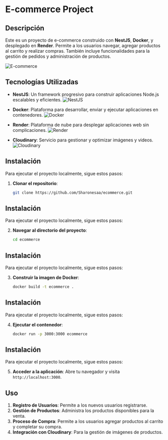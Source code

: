# E-commerce Project

## Descripción
Este es un proyecto de e-commerce construido con **NestJS**, **Docker**, y desplegado en **Render**. Permite a los usuarios navegar, agregar productos al carrito y realizar compras. También incluye funcionalidades para la gestión de pedidos y administración de productos.

![E-commerce]([https://via.placeholder.com/800x400?text=E-commerce+Project](https://www.esic.edu/sites/default/files/rethink/ba73d6a3-ecommerce.jpg))

## Tecnologías Utilizadas

- **NestJS**: Un framework progresivo para construir aplicaciones Node.js escalables y eficientes.
  ![NestJS](https://nestjs.com/img/logo.svg)

- **Docker**: Plataforma para desarrollar, enviar y ejecutar aplicaciones en contenedores.
  ![Docker](https://www.docker.com/sites/default/files/d8/2019-07/vertical-logo-monochromatic.svg)

- **Render**: Plataforma de nube para desplegar aplicaciones web sin complicaciones.
  ![Render](https://render.com/static/branding/logo.svg)

- **Cloudinary**: Servicio para gestionar y optimizar imágenes y videos.
  ![Cloudinary](https://res.cloudinary.com/cloudinary-marketing/image/upload/v1621510735/Cloudinary_Logo_Horizontal_2019_White_BG.svg)

## Instalación

Para ejecutar el proyecto localmente, sigue estos pasos:

1. **Clonar el repositorio**:
   ```bash
   git clone https://github.com/Sharonesaa/ecommerce.git
## Instalación

Para ejecutar el proyecto localmente, sigue estos pasos:

2. **Navegar al directorio del proyecto**:
   ```bash
   cd ecommerce
## Instalación

Para ejecutar el proyecto localmente, sigue estos pasos:

3. **Construir la imagen de Docker**:
   ```bash
   docker build -t ecommerce .
## Instalación

Para ejecutar el proyecto localmente, sigue estos pasos:

4. **Ejecutar el contenedor**:
   ```bash
   docker run -p 3000:3000 ecommerce
## Instalación

Para ejecutar el proyecto localmente, sigue estos pasos:

5. **Acceder a la aplicación**:
   Abre tu navegador y visita `http://localhost:3000`.

## Uso

1. **Registro de Usuarios**: Permite a los nuevos usuarios registrarse.
2. **Gestión de Productos**: Administra los productos disponibles para la venta.
3. **Proceso de Compra**: Permite a los usuarios agregar productos al carrito y completar su compra.
4. **Integración con Cloudinary**: Para la gestión de imágenes de productos.

